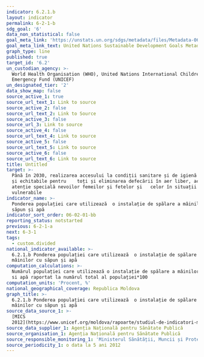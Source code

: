 ```yaml
---
indicator: 6.2.1.b
layout: indicator
permalink: 6-2-1-b
sdg_goal: '6'
data_non_statistical: false
goal_meta_link: 'https://unstats.un.org/sdgs/metadata/files/Metadata-06-02-01.pdf'
goal_meta_link_text: United Nations Sustainable Development Goals Metadata (pdf 428kB)
graph_type: line
published: true
target_id: '6.2'
un_custodian_agency: >-
  World Health Organisation (WHO), United Nations International Children's
  Emergency Fund (UNICEF)
un_designated_tier: '2'
data_show_map: false
source_active_1: true
source_url_text_1: Link to source
source_active_2: false
source_url_text_2: Link to Source
source_active_3: false
source_url_3: Link to source
source_active_4: false
source_url_text_4: Link to source
source_active_5: false
source_url_text_5: Link to source
source_active_6: false
source_url_text_6: Link to source
title: Untitled
target: >-
  Până în 2030, realizarea accesului la condiții sanitare și de igienă adecvate
  și echitabile pentru    toți și eliminarea defecării în aer liber, acordând o
  atenție specială nevoilor femeilor și fetelor și   celor în situații
  vulnerabile
indicator_name: >-
  Ponderea populației care utilizează  o instalație de spălare a mâinilor cu
  săpun și apă
indicator_sort_order: 06-02-01-bb
reporting_status: notstarted
previous: 6-2-1-a
next: 6-3-1
tags:
  - custom.divided
national_indicator_available: >-
  6.2.1.b Ponderea populației care utilizează  o instalație de spălare a
  mâinilor cu săpun și apă
computation_calculations: >-
  Numărul populației care utilizează o instalație de spălare a mâinilor cu săpun
  si apă raportat la numărul total al populației*100
computation_units: 'Procent, %'
national_geographical_coverage: Republica Moldova
graph_title: >-
  6.2.1.b Ponderea populației care utilizează  o instalație de spălare a
  mâinilor cu săpun și apă
source_data_source_1: >-
  [MICS
  2012](https://www.unicef.org/moldova/rapoarte/studiul-de-indicatori-multipli-%C3%AEn-cuiburi-mics)
source_data_supplier_1: Agenția Națională pentru Sănătate Publică
source_organisation_1: Agenția Națională pentru Sănătate Publică
source_responsible_monitoring_1: 'Ministerul Sănătății, Muncii și Protecției Sociale'
source_periodicity_1: o data la 5 ani 2012
---
```

